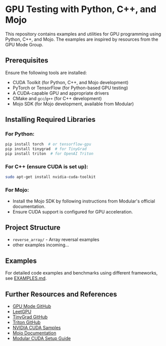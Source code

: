 # GPU Testing with Python, C++, and Mojo

This repository contains examples and utilities for GPU programming using Python, C++, and Mojo. The examples are inspired by resources from the GPU Mode Group.

## Prerequisites

Ensure the following tools are installed:

- CUDA Toolkit (for Python, C++, and Mojo development)
- PyTorch or TensorFlow (for Python-based GPU testing)
- A CUDA-capable GPU and appropriate drivers
- CMake and `gcc`/`g++` (for C++ development)
- Mojo SDK (for Mojo development, available from Modular)

## Installing Required Libraries

### For Python:

```bash
pip install torch  # or tensorflow-gpu
pip install tinygrad  # for TinyGrad
pip install triton  # for OpenAI Triton
```

### For C++ (ensure CUDA is set up):

```bash
sudo apt-get install nvidia-cuda-toolkit
```

### For Mojo:

* Install the Mojo SDK by following instructions from Modular's official documentation.
* Ensure CUDA support is configured for GPU acceleration.

## Project Structure
- `reverse_array/` - Array reversal examples
- other examples incoming...

## Examples

For detailed code examples and benchmarks using different frameworks, see [EXAMPLES.md](EXAMPLES.md).

## Further Resources and References

* [GPU Mode GitHub](https://github.com/gpu-mode)
* [LeetGPU](https://leetgpu.com)
* [TinyGrad GitHub](https://github.com/geohot/tinygrad)
* [Triton GitHub](https://github.com/openai/triton)
* [NVIDIA CUDA Samples](https://github.com/NVIDIA/cuda-samples)
* [Mojo Documentation](https://docs.modular.com/mojo)
* [Modular CUDA Setup Guide](https://www.modular.com/mojo)




